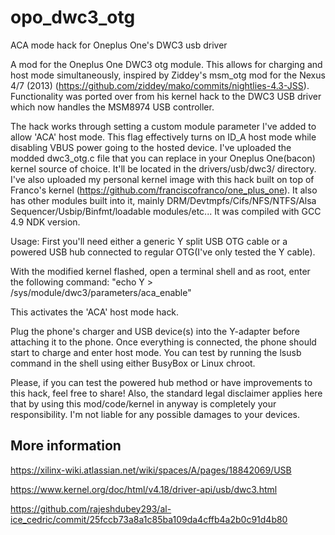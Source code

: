 # opo_dwc3_otg
ACA mode hack for Oneplus One's DWC3 usb driver

A mod for the Oneplus One DWC3 otg module. This allows for charging and host mode simultaneously, inspired by Ziddey's msm_otg mod for the Nexus 4/7 (2013) (https://github.com/ziddey/mako/commits/nightlies-4.3-JSS). Functionality was ported over from his kernel hack to the DWC3 USB driver which now handles the MSM8974 USB controller. 

The hack works through setting a custom module parameter I've added to allow 'ACA' host mode. This flag effectively turns on ID_A host mode while disabling VBUS power going to the hosted device. I've uploaded the modded dwc3_otg.c file that you can replace in your Oneplus One(bacon) kernel source of choice. It'll be located in the drivers/usb/dwc3/ directory. I've also uploaded my personal kernel image with this hack built on top of Franco's kernel (https://github.com/franciscofranco/one_plus_one). It also has other modules built into it, mainly DRM/Devtmpfs/Cifs/NFS/NTFS/Alsa Sequencer/Usbip/Binfmt/loadable modules/etc... It was compiled with GCC 4.9 NDK version.

Usage:
First you'll need either a generic Y split USB OTG cable or a powered USB hub connected to regular OTG(I've only tested the Y cable).

With the modified kernel flashed, open a terminal shell and as root, enter the following command:
"echo Y > /sys/module/dwc3/parameters/aca_enable"

This activates the 'ACA' host mode hack.

Plug the phone's charger and USB device(s) into the Y-adapter before attaching it to the phone. Once everything is connected, the phone should start to charge and enter host mode. You can test by running the lsusb command in the shell using either BusyBox or Linux chroot.

Please, if you can test the powered hub method or have improvements to this hack, feel free to share! Also, the standard legal disclaimer applies here that by using this mod/code/kernel in anyway is completely your responsibility. I'm not liable for any possible damages to your devices.

## More information

https://xilinx-wiki.atlassian.net/wiki/spaces/A/pages/18842069/USB

https://www.kernel.org/doc/html/v4.18/driver-api/usb/dwc3.html

https://github.com/rajeshdubey293/al-ice_cedric/commit/25fccb73a8a1c85ba109da4cffb4a2b0c91d4b80
